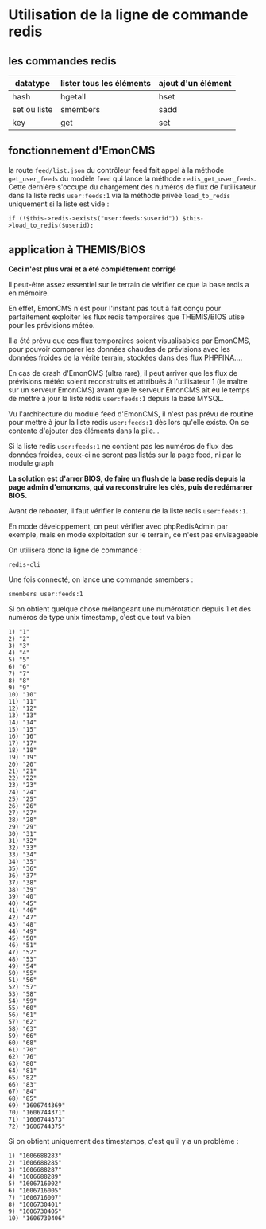 # Utilisation de la ligne de commande redis

## les commandes redis 

datatype | lister tous les éléments | ajout d'un élément
--|--|--
hash| hgetall | hset
set ou liste | smembers | sadd
key | get | set

## fonctionnement d'EmonCMS

la route `feed/list.json` du contrôleur feed fait appel à la méthode `get_user_feeds` du modèle `feed` qui lance la méthode `redis_get_user_feeds`. Cette dernière s'occupe du chargement des numéros de flux de l'utilisateur dans la liste redis `user:feeds:1` via la méthode privée `load_to_redis` uniquement si la liste est vide :
```
if (!$this->redis->exists("user:feeds:$userid")) $this->load_to_redis($userid);
```

## application à THEMIS/BIOS

**Ceci n'est plus vrai et a été complétement corrigé**

Il peut-être assez essentiel sur le terrain de vérifier ce que la base redis a en mémoire.

En effet, EmonCMS n'est pour l'instant pas tout à fait conçu pour parfaitement exploiter les flux redis temporaires que THEMIS/BIOS utise pour les prévisions météo. 

Il a été prévu que ces flux temporaires soient visualisables par EmonCMS, pour pouvoir comparer les données chaudes de prévisions avec les données froides de la vérité terrain, stockées dans des flux PHPFINA....

En cas de crash d'EmonCMS (ultra rare), il peut arriver que les flux de prévisions météo soient reconstruits et attribués à l'utilisateur 1 (le maître sur un serveur EmonCMS) avant que le serveur EmonCMS ait eu le temps de mettre à jour la liste redis `user:feeds:1` depuis la base MYSQL.

Vu l'architecture du module feed d'EmonCMS, il n'est pas prévu de routine pour mettre à jour la liste redis `user:feeds:1` dès lors qu'elle existe. 
On se contente d'ajouter des éléments dans la pile...

Si la liste redis `user:feeds:1` ne contient pas les numéros de flux des données froides, ceux-ci ne seront pas listés sur la page feed, ni par le module graph

**La solution est d'arrer BIOS, de faire un flush de la base redis depuis la page admin d'emoncms, qui va reconstruire les clés, puis de redémarrer BIOS.**

Avant de rebooter, il faut vérifier le contenu de la liste redis `user:feeds:1`. 

En mode développement, on peut vérifier avec phpRedisAdmin par exemple, mais en mode exploitation sur le terrain, ce n'est pas envisageable

On utilisera donc la ligne de commande :

```
redis-cli
```
Une fois connecté, on lance une commande smembers :
```
smembers user:feeds:1
```
Si on obtient quelque chose mélangeant une numérotation depuis 1 et des numéros de type unix timestamp, c'est que tout va bien 
```
1) "1"
2) "2"
3) "3"
4) "4"
5) "5"
6) "6"
7) "7"
8) "8"
9) "9"
10) "10"
11) "11"
12) "12"
13) "13"
14) "14"
15) "15"
16) "16"
17) "17"
18) "18"
19) "19"
20) "20"
21) "21"
22) "22"
23) "23"
24) "24"
25) "25"
26) "26"
27) "27"
28) "28"
29) "29"
30) "31"
31) "32"
32) "33"
33) "34"
34) "35"
35) "36"
36) "37"
37) "38"
38) "39"
39) "40"
40) "45"
41) "46"
42) "47"
43) "48"
44) "49"
45) "50"
46) "51"
47) "52"
48) "53"
49) "54"
50) "55"
51) "56"
52) "57"
53) "58"
54) "59"
55) "60"
56) "61"
57) "62"
58) "63"
59) "66"
60) "68"
61) "70"
62) "76"
63) "80"
64) "81"
65) "82"
66) "83"
67) "84"
68) "85"
69) "1606744369"
70) "1606744371"
71) "1606744373"
72) "1606744375"
```

Si on obtient uniquement des timestamps, c'est qu'il y a un problème :
```
1) "1606688283"
2) "1606688285"
3) "1606688287"
4) "1606688289"
5) "1606716002"
6) "1606716005"
7) "1606716007"
8) "1606730401"
9) "1606730405"
10) "1606730406"
```


